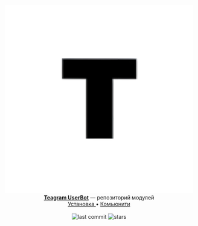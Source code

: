 <p align="center">
    <img src="./assets/bot_avatar.png" width="500" alt="teagram-UB">
    <br>
    <b><a href="https://t.me/UBteagram">Teagram UserBot</a></b> — репозиторий модулей
    <br>
    <a href='https://github.com/hotdrify/teagram#установка'>
        Установка
    </a>
    •
    <a href='https://github.com/hotdrify/teagram#комьюнити'>
        Комьюнити
    </a>
    <br>
    <br>
    <img alt="last commit" src="https://img.shields.io/github/last-commit/HotDrify/teagram?style=for-the-badge">
    <img alt="stars" src="https://img.shields.io/github/stars/HotDrify/teagram?style=for-the-badge">
</p>
